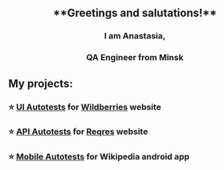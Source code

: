 
<h2 align="center">**Greetings and salutations!**</h2>
<h3 align="center">I am Anastasia, </h3>
<h3 align="center">QA Engineer from Minsk</h3>

## My projects:
### :star: <a target="_blank" href="https://github.com/anastasiachemko/project-wildberries-tests">UI Autotests</a> for <a target="_blank" href="https://by.wildberries.ru/s"> Wildberries</a> website

### :star: <a target="_blank" href="https://github.com/anastasiachemko/project-reqres-api">API Autotests</a> for <a target="_blank" href="https://reqres.in/">Reqres</a> website

### :star: <a target="_blank" href="https://github.com/anastasiachemko/project-wiki-mobileTests">Mobile Autotests</a> for Wikipedia android app
